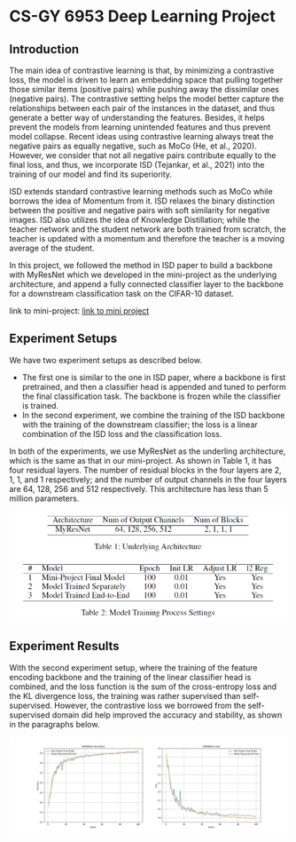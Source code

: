 # CS-GY 6953 Deep Learning Project

## Introduction
The main idea of contrastive learning is that, by minimizing a contrastive loss, the model is driven to learn an 
embedding space that pulling together those similar items (positive pairs) while pushing away the dissimilar
ones (negative pairs). The contrastive setting helps the model better capture the relationships between each pair of
the instances in the dataset, and thus generate a better way of understanding the features. Besides, it helps prevent 
the models from learning unintended features and thus prevent model collapse. Recent ideas using contrastive learning 
always treat the negative pairs as equally negative, such as MoCo (He, et al., 2020). However, we consider that not all
negative pairs contribute equally to the final loss, and thus, we incorporate ISD (Tejankar, et al., 2021) into the 
training of our model and find its superiority.

ISD extends standard contrastive learning methods such as MoCo while borrows the idea of Momentum from it. ISD relaxes 
the binary distinction between the positive and negative pairs with soft similarity for negative images. ISD also 
utilizes the idea of Knowledge Distillation; while the teacher network and the student network are both trained from 
scratch, the teacher is updated with a momentum and therefore the teacher is a moving average of the student.

In this project, we followed the method in ISD paper to build a backbone with MyResNet which we developed in the 
mini-project as the underlying architecture, and append a fully connected classifier layer to the backbone for a 
downstream classification task on the CIFAR-10 dataset. 

link to mini-project: [link to mini project](https://github.com/subeihan/deep-learning-miniproject)

## Experiment Setups
We have two experiment setups as described below.
* The first one is similar to the one in ISD paper, where a backbone is first pretrained, and then a classifier head
is appended and tuned to perform the final classification task. The backbone is frozen while the classifier is trained.
* In the second experiment, we combine the training of the ISD backbone with the training of the downstream classifier; 
the loss is a linear combination of the ISD loss and the classification loss.

In both of the experiments, we use MyResNet as the underling architecture, which is the same as that in our 
mini-project. As shown in Table 1, it has four residual layers. The number of residual blocks in the four layers 
are 2, 1, 1, and 1 respectively; and the number of output channels in the four layers are 64, 128, 256 and 512 
respectively. This architecture has less than 5 million parameters.

![tables](documentation/model_summary_tables.png)

## Experiment Results

With the second experiment setup, where the training of the feature encoding backbone and the training of the linear
classifier head is combined, and the loss function is the sum of the cross-entropy loss and the KL divergence loss, 
the training was rather supervised than self-supervised. However, the contrastive loss we borrowed from the 
self-supervised domain did help improved the accuracy and stability, as shown in the paragraphs below. 

![model 1 and model 3 val acc and loss](documentation/model_1_and_model_3_val_acc_and_loss.jpg)
